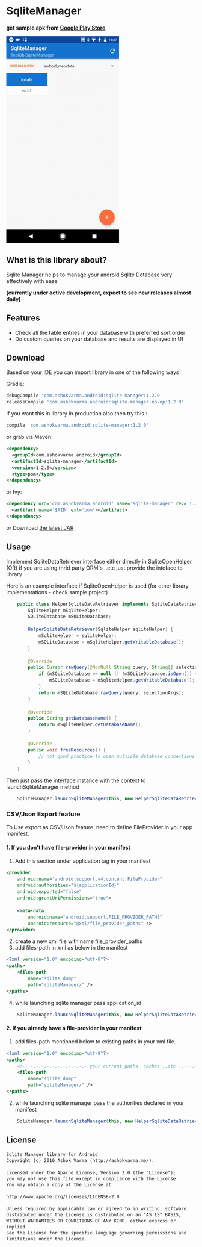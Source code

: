 # SqliteManager

**get sample apk from [Google Play Store][googlePlayStoreLink]**

<img src="https://raw.githubusercontent.com/Ashok-Varma/SqliteManager/master/sqlite_320_compressed.gif" width="300" height="550" />

## What is this library about?

Sqlite Manager helps to manage your android Sqlite Database very effectively with ease

**(currently under active development, expect to see new releases almost daily)**

## Features

* Check all the table entries in your database with preferred sort order
* Do custom queries on your database and results are displayed in UI

## Download

Based on your IDE you can import library in one of the following ways

Gradle:
```groovy
debugCompile 'com.ashokvarma.android:sqlite-manager:1.2.0'
releaseCompile 'com.ashokvarma.android:sqlite-manager-no-op:1.2.0'
```
If you want this in library in production also then try this : 
```groovy
compile 'com.ashokvarma.android:sqlite-manager:1.2.0'
```


or grab via Maven:
```xml
<dependency>
  <groupId>com.ashokvarma.android</groupId>
  <artifactId>sqlite-manager</artifactId>
  <version>1.2.0</version>
  <type>pom</type>
</dependency>
```

or Ivy:
```xml
<dependency org='com.ashokvarma.android' name='sqlite-manager' rev='1.2.0'>
  <artifact name='$AID' ext='pom'></artifact>
</dependency>
```

or Download [the latest JAR][mavenAarDownload]


## Usage

Implement SqliteDataRetriever interface either directly in SqliteOpenHelper (OR) if you are using thrid party ORM's ..etc just provide the inteface to library

Here is an example interface if SqliteOpenHelper is used (for other library implementations - check sample project)
```java
    public class HelperSqliteDataRetriever implements SqliteDataRetriever {
        SqliteHelper mSqliteHelper;
        SQLiteDatabase mSQLiteDatabase;

        HelperSqliteDataRetriever(SqliteHelper sqliteHelper) {
            mSqliteHelper = sqliteHelper;
            mSQLiteDatabase = mSqliteHelper.getWritableDatabase();
        }

        @Override
        public Cursor rawQuery(@NonNull String query, String[] selectionArgs) {
            if (mSQLiteDatabase == null || !mSQLiteDatabase.isOpen()) {
                mSQLiteDatabase = mSqliteHelper.getWritableDatabase();
            }
            return mSQLiteDatabase.rawQuery(query, selectionArgs);
        }

        @Override
        public String getDatabaseName() {
            return mSqliteHelper.getDatabaseName();
        }

        @Override
        public void freeResources() {
            // not good practice to open multiple database connections and close every time
        }
    }
```

Then just pass the interface instance with the context to launchSqliteManager method

```java
    SqliteManager.launchSqliteManager(this, new HelperSqliteDataRetriever(sqliteHelper), null);
```

### CSV/Json Export feature 
To Use export as CSV/Json feature. need to define FileProvider in your app manifest.
#### 1. If you don't have file-provider in your manifest
1. Add this section under application tag in your manifest
```xml
<provider
    android:name="android.support.v4.content.FileProvider"
    android:authorities="${applicationId}"
    android:exported="false"
    android:grantUriPermissions="true">

    <meta-data
        android:name="android.support.FILE_PROVIDER_PATHS"
        android:resource="@xml/file_provider_paths" />
</provider>
```
2. create a new xml file with name file_provider_paths 
3. add files-path in xml as below in the manifest
```xml
<?xml version="1.0" encoding="utf-8"?>
<paths>
    <files-path
        name="sqlite_dump"
        path="sqliteManager/" />
</paths>
```
4. while launching sqlite manager pass application_id
```java
    SqliteManager.launchSqliteManager(this, new HelperSqliteDataRetriever(sqliteHelper), BuildConfig.APPLICATION_ID);
```
#### 2. If you already have a file-provider in your manifest
1. add files-path mentioned below to existing paths in your xml file.
```xml
<?xml version="1.0" encoding="utf-8"?>
<paths>
    <!-- -.-.-.-.-.-.-.-.-.-.- your current paths, caches ..etc -.-.-.-.-.-.-.-.-.-.- -->
    <files-path
        name="sqlite_dump"
        path="sqliteManager/" />
</paths>
```
2. while launching sqlite manager pass the authorities declared in your manifest
```java
    SqliteManager.launchSqliteManager(this, new HelperSqliteDataRetriever(sqliteHelper), "authority_string_mentioned_in_your_manifest");
```

## License

```
Sqlite Manager library for Android
Copyright (c) 2016 Ashok Varma (http://ashokvarma.me/).

Licensed under the Apache License, Version 2.0 (the "License");
you may not use this file except in compliance with the License.
You may obtain a copy of the License at

http://www.apache.org/licenses/LICENSE-2.0

Unless required by applicable law or agreed to in writing, software
distributed under the License is distributed on an "AS IS" BASIS,
WITHOUT WARRANTIES OR CONDITIONS OF ANY KIND, either express or implied.
See the License for the specific language governing permissions and
limitations under the License.
```
[mavenAarDownload]: https://repo1.maven.org/maven2/com/ashokvarma/android/sqlite-manager/1.2.0/sqlite-manager-1.2.0.aar
[googlePlayStoreLink]: https://play.google.com/store/apps/details?id=com.ashokvarma.sqlitemanager.sample
